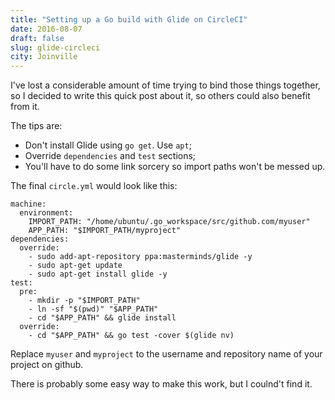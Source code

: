 ```yaml
---
title: "Setting up a Go build with Glide on CircleCI"
date: 2016-08-07
draft: false
slug: glide-circleci
city: Joinville
---
```


I've lost a considerable amount of time trying to bind those things together, so I decided to write this quick post about it, so others could also benefit from it.

The tips are:

- Don't install Glide using `go get`. Use `apt`;
- Override `dependencies` and `test` sections;
- You'll have to do some link sorcery so import paths won't be messed up.

The final `circle.yml` would look like this:

```
machine:
  environment:
    IMPORT_PATH: "/home/ubuntu/.go_workspace/src/github.com/myuser"
    APP_PATH: "$IMPORT_PATH/myproject"
dependencies:
  override:
    - sudo add-apt-repository ppa:masterminds/glide -y
    - sudo apt-get update
    - sudo apt-get install glide -y
test:
  pre:
    - mkdir -p "$IMPORT_PATH"
    - ln -sf "$(pwd)" "$APP_PATH"
    - cd "$APP_PATH" && glide install
  override:
    - cd "$APP_PATH" && go test -cover $(glide nv)
```

Replace `myuser` and `myproject` to the username and repository name of your project on github.

There is probably some easy way to make this work, but I coulnd't find it.
